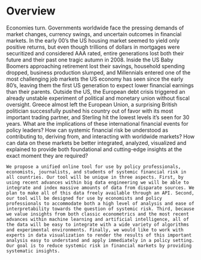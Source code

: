 # Overview

Economies turn. Governments worldwide face the pressing demands of market changes, currency swings, and uncertain outcomes in financial markets. In the early 00’s the US housing market seemed to yield only positive returns, but even though trillions of dollars in mortgages were securitized and considered AAA rated, entire generations lost both their future and their past one tragic autumn in 2008. Inside the US Baby Boomers approaching retirement lost their savings, household spending dropped, business production slumped, and Millennials entered one of the most challenging job markets the US economy has seen since the early 80’s, leaving them the first US generation to expect lower financial earnings than their parents. Outside the US, the European debt crisis triggered an already unstable experiment of political and monetary union without fiscal oversight. Greece almost left the European Union, a surprising British politician successfully pushed his country out of favor with its most important trading partner, and Sterling hit the lowest levels it’s seen for 30 years. What are the implications of these international financial events for policy leaders? How can systemic financial risk be understood as contributing to, deriving from, and interacting with worldwide markets? How can data on these markets be better integrated, analyzed, visualized and explained to provide both foundational and cutting-edge insights at the exact moment they are required?

	We propose a unified online tool for use by policy professionals, economists, journalists, and students of systemic financial risk in all countries. Our tool will be unique in three aspects. First, by using recent advances within big data engineering we will be able to integrate and index massive amounts of data from disparate sources. We plan to make all of this data freely available through an API. Second, our tool will be designed for use by economists and policy professionals to accommodate both a high level of analysis and ease of interpretability towards the question of systemic risk. Third, because we value insights from both classic econometrics and the most recent advances within machine learning and artificial intelligence, all of the data will be easy to integrate with a wide variety of algorithms and experimental environments. Finally, we would like to work with experts in data visualization to render the results of this important analysis easy to understand and apply immediately in a policy setting. Our goal is to reduce systemic risk in financial markets by providing systematic insights.

